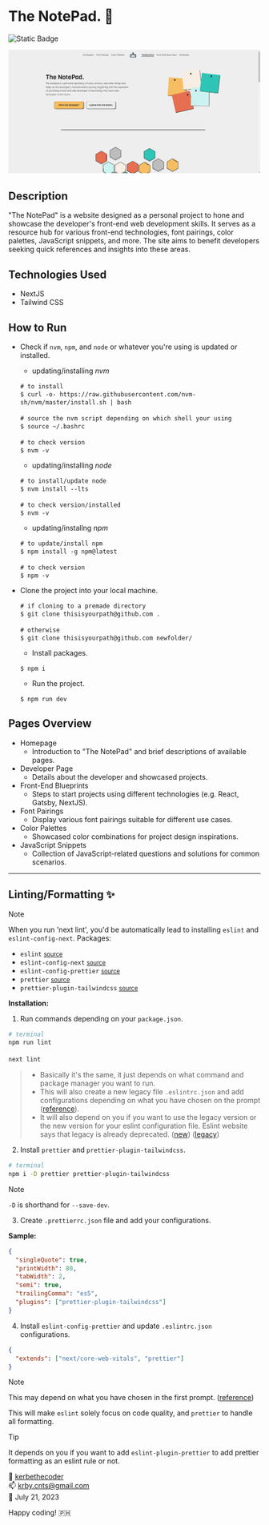<!--
TO REMEMBER:
ES Lint extension: works only if there is a eslint configuration in your project, so it provides the
connection between vscode (developer's IDE) and your project. Without the extension, you would have to
manually run 'eslint' from the command line to check for errors.

Prettier extension: while it is a universal or global formatting tool for you whenever you code, having
both the prettier configuration and prettier extension gives you the benefit of custom project-limited
configuration and auto format on save. Without the extension, i think it won't automatically format your code.

So in conclusion: the .prettierrc, and .eslintrc are configurations for your project so that all of the
developers have the generic or generally accepted/set configuration throughout the whole CI/CD pipeline.
Both extensions will automatically read your configurations and run with those.
 -->

# The NotePad. 📔

![Static Badge](https://img.shields.io/badge/success-green?logo=Vercel&label=vercel&labelColor=%231A1A1A)

![image](/public/Website%20Sample%20Img.png)

## Description

"The NotePad" is a website designed as a personal project to hone and showcase the developer's front-end web development skills. It serves as a resource hub for various front-end technologies, font pairings, color palettes, JavaScript snippets, and more. The site aims to benefit developers seeking quick references and insights into these areas.

## Technologies Used

- NextJS
- Tailwind CSS

## How to Run

- Check if `nvm`, `npm`, and `node` or whatever you're using is updated or installed.

  - updating/installing _nvm_

  ```
  # to install
  $ curl -o- https://raw.githubusercontent.com/nvm-sh/nvm/master/install.sh | bash

  # source the nvm script depending on which shell your using
  $ source ~/.bashrc

  # to check version
  $ nvm -v
  ```

  - updating/installing _node_

  ```
  # to install/update node
  $ nvm install --lts

  # to check version/installed
  $ nvm -v
  ```

  - updating/installng _npm_

  ```
  # to update/install npm
  $ npm install -g npm@latest

  # to check version
  $ npm -v
  ```

- Clone the project into your local machine.

  ```
  # if cloning to a premade directory
  $ git clone thisisyourpath@github.com .

  # otherwise
  $ git clone thisisyourpath@github.com newfolder/
  ```

  - Install packages.

  ```
  $ npm i
  ```

  - Run the project.

  ```
  $ npm run dev
  ```

## Pages Overview

- Homepage
  - Introduction to "The NotePad" and brief descriptions of available pages.
- Developer Page
  - Details about the developer and showcased projects.
- Front-End Blueprints
  - Steps to start projects using different technologies (e.g. React, Gatsby, NextJS).
- Font Pairings
  - Display various font pairings suitable for different use cases.
- Color Palettes
  - Showcased color combinations for project design inspirations.
- JavaScript Snippets
  - Collection of JavaScript-related questions and solutions for common scenarios.

---

## Linting/Formatting ✨

> [!NOTE]
>
> When you run 'next lint', you'd be automatically lead to installing `eslint` and `eslint-config-next`.
> Packages:

- `eslint` <small>[source](https://eslint.org/)</small>
- `eslint-config-next` <small>[source](https://nextjs.org/docs/pages/building-your-application/configuring/eslint)</small>
- `eslint-config-prettier` <small>[source](https://github.com/prettier/eslint-config-prettier)</small>
- `prettier` <small>[source](https://prettier.io/docs/en/install.html)</small>
- `prettier-plugin-tailwindcss` <small>[source](https://github.com/tailwindlabs/prettier-plugin-tailwindcss)</small>

**Installation:**

1. Run commands depending on your `package.json`.

```bash
# terminal
npm run lint

next lint
```

> - Basically it's the same, it just depends on what command and package manager you want to run.
> - This will also create a new legacy file `.eslintrc.json` and add configurations depending on what you have chosen on the prompt ([reference](https://nextjs.org/docs/pages/building-your-application/configuring/eslint)).
> - It will also depend on you if you want to use the legacy version or the new version for your eslint configuration file. Eslint website says that legacy is already deprecated. ([new](https://eslint.org/docs/latest/use/configure/configuration-files)) ([legacy](https://eslint.org/docs/latest/use/configure/configuration-files-deprecated))

2. Install `prettier` and `prettier-plugin-tailwindcss`.

```bash
# terminal
npm i -D prettier prettier-plugin-tailwindcss
```

> [!NOTE]
>
> `-D` is shorthand for `--save-dev`.

3. Create `.prettierrc.json` file and add your configurations.

**Sample:**

```json
{
  "singleQuote": true,
  "printWidth": 80,
  "tabWidth": 2,
  "semi": true,
  "trailingComma": "es5",
  "plugins": ["prettier-plugin-tailwindcss"]
}
```

4. Install `eslint-config-prettier` and update `.eslintrc.json` configurations.

```json
{
  "extends": ["next/core-web-vitals", "prettier"]
}
```

> [!NOTE]
>
> This may depend on what you have chosen in the first prompt. ([reference](https://nextjs.org/docs/pages/building-your-application/configuring/eslint))

This will make `eslint` solely focus on code quality, and `prettier` to handle all formatting.

> [!TIP]
> It depends on you if you want to add `eslint-plugin-prettier` to add prettier formatting as an eslint rule or not.

🚀 [kerbethecoder](https://github.com/kerbethecoder)  
📫 krby.cnts@gmail.com  
📌 July 21, 2023

Happy coding! :philippines:
